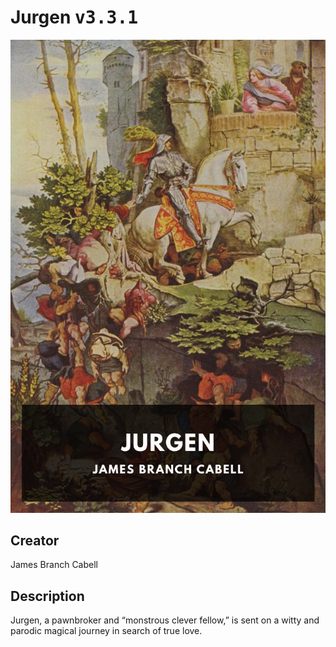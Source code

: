 
# Jurgen <kbd>v3.3.1</kbd>

<center>
  <img src="./cover-1024.jpg"/>
</center>

## Creator
James Branch Cabell

## Description
Jurgen, a pawnbroker and “monstrous clever fellow,” is sent on a witty and parodic magical journey in search of true love.
